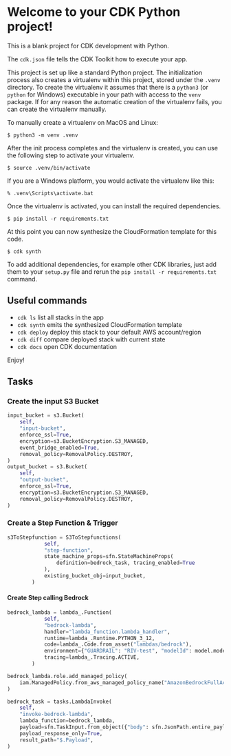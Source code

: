 
# Welcome to your CDK Python project!

This is a blank project for CDK development with Python.

The `cdk.json` file tells the CDK Toolkit how to execute your app.

This project is set up like a standard Python project.  The initialization
process also creates a virtualenv within this project, stored under the `.venv`
directory.  To create the virtualenv it assumes that there is a `python3`
(or `python` for Windows) executable in your path with access to the `venv`
package. If for any reason the automatic creation of the virtualenv fails,
you can create the virtualenv manually.

To manually create a virtualenv on MacOS and Linux:

```
$ python3 -m venv .venv
```

After the init process completes and the virtualenv is created, you can use the following
step to activate your virtualenv.

```
$ source .venv/bin/activate
```

If you are a Windows platform, you would activate the virtualenv like this:

```
% .venv\Scripts\activate.bat
```

Once the virtualenv is activated, you can install the required dependencies.

```
$ pip install -r requirements.txt
```

At this point you can now synthesize the CloudFormation template for this code.

```
$ cdk synth
```

To add additional dependencies, for example other CDK libraries, just add
them to your `setup.py` file and rerun the `pip install -r requirements.txt`
command.

## Useful commands

 * `cdk ls`          list all stacks in the app
 * `cdk synth`       emits the synthesized CloudFormation template
 * `cdk deploy`      deploy this stack to your default AWS account/region
 * `cdk diff`        compare deployed stack with current state
 * `cdk docs`        open CDK documentation

Enjoy!

## Tasks

### Create the input S3 Bucket

```python
input_bucket = s3.Bucket(
    self,
    "input-bucket",
    enforce_ssl=True,
    encryption=s3.BucketEncryption.S3_MANAGED,
    event_bridge_enabled=True,
    removal_policy=RemovalPolicy.DESTROY,
)
output_bucket = s3.Bucket(
    self,
    "output-bucket",
    enforce_ssl=True,
    encryption=s3.BucketEncryption.S3_MANAGED,
    removal_policy=RemovalPolicy.DESTROY,
)
```

### Create a Step Function & Trigger

```python
s3ToStepfunction = S3ToStepfunctions(
            self,
            "step-function",
            state_machine_props=sfn.StateMachineProps(
                definition=bedrock_task, tracing_enabled=True
            ),
            existing_bucket_obj=input_bucket,
        )
```

#### Create Step calling Bedrock

```python
bedrock_lambda = lambda_.Function(
            self,
            "bedrock-lambda",
            handler="lambda_function.lambda_handler",
            runtime=lambda_.Runtime.PYTHON_3_12,
            code=lambda_.Code.from_asset("lambdas/bedrock"),
            environment={"GUARDRAIL": "RIV-test", "modelId": model.model_id},
            tracing=lambda_.Tracing.ACTIVE,
        )

bedrock_lambda.role.add_managed_policy(
    iam.ManagedPolicy.from_aws_managed_policy_name("AmazonBedrockFullAccess")
)

bedrock_task = tasks.LambdaInvoke(
    self,
    "invoke-bedrock-lambda",
    lambda_function=bedrock_lambda,
    payload=sfn.TaskInput.from_object({"body": sfn.JsonPath.entire_payload}),
    payload_response_only=True,
    result_path="$.Payload",
)
```